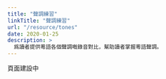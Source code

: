 ```yaml
---
title: "聲調練習"
linkTitle: "聲調練習"
url: "/resource/tones"
date: 2020-01-25
description: >
  爲讀者提供粵語各個聲調嘅錄音對比，幫助讀者掌握粵語聲調。
---
```


頁面建設中